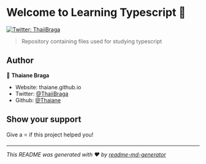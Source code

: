 # Welcome to Learning Typescript 👋
[![Twitter: ThaiiBraga](https://img.shields.io/twitter/follow/ThaiiBraga.svg?style=social)](https://twitter.com/ThaiiBraga)

> Repository containing files used for studying typescript

## Author

👤 **Thaiane Braga**

* Website: thaiane.github.io
* Twitter: [@ThaiiBraga](https://twitter.com/ThaiiBraga)
* Github: [@Thaiane](https://github.com/Thaiane)

## Show your support

Give a ⭐️ if this project helped you!


***
_This README was generated with ❤️ by [readme-md-generator](https://github.com/kefranabg/readme-md-generator)_